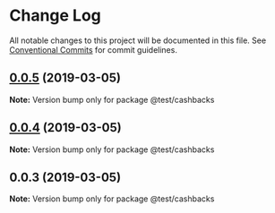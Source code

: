# Change Log

All notable changes to this project will be documented in this file.
See [Conventional Commits](https://conventionalcommits.org) for commit guidelines.

## [0.0.5](https://github.com/shopback/rate-and-tier-service/src/packages/global/compare/@test/cashbacks@0.0.4...@test/cashbacks@0.0.5) (2019-03-05)

**Note:** Version bump only for package @test/cashbacks





## [0.0.4](https://github.com/shopback/rate-and-tier-service/src/packages/global/compare/@test/cashbacks@0.0.3...@test/cashbacks@0.0.4) (2019-03-05)

**Note:** Version bump only for package @test/cashbacks





## 0.0.3 (2019-03-05)

**Note:** Version bump only for package @test/cashbacks
